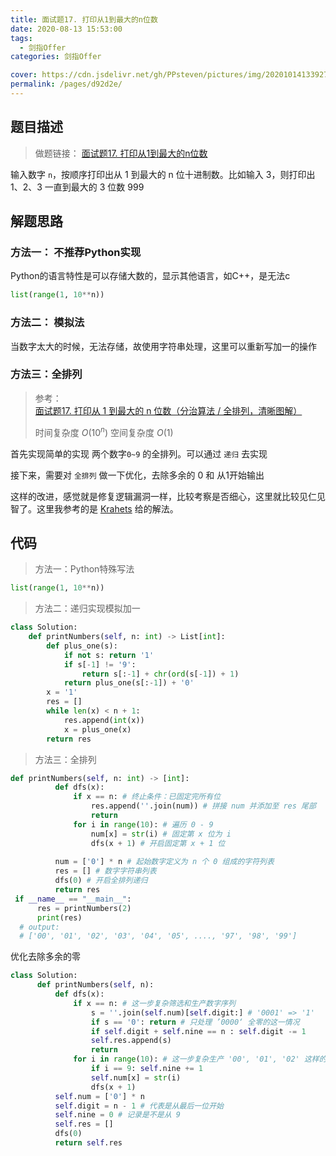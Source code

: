 ```yaml
---
title: 面试题17. 打印从1到最大的n位数
date: 2020-08-13 15:53:00
tags: 
  - 剑指Offer
categories: 剑指Offer

cover: https://cdn.jsdelivr.net/gh/PPsteven/pictures/img/20201014133927.png
permalink: /pages/d92d2e/
---
```


## 题目描述

> 做题链接： [面试题17. 打印从1到最大的n位数](https://leetcode-cn.com/problems/da-yin-cong-1dao-zui-da-de-nwei-shu-lcof/)
>

输入数字 `n`，按顺序打印出从 1 到最大的 n 位十进制数。比如输入 3，则打印出 1、2、3 一直到最大的 3 位数 999

<!--more-->

## 解题思路

### 方法一： 不推荐Python实现

Python的语言特性是可以存储大数的，显示其他语言，如C++，是无法c

 ```python
list(range(1, 10**n))
 ```



### 方法二： 模拟法

当数字太大的时候，无法存储，故使用字符串处理，这里可以重新写加一的操作



### 方法三：全排列

> 参考：[面试题17. 打印从 1 到最大的 n 位数（分治算法 / 全排列，清晰图解）](https://leetcode-cn.com/problems/da-yin-cong-1dao-zui-da-de-nwei-shu-lcof/solution/mian-shi-ti-17-da-yin-cong-1-dao-zui-da-de-n-wei-2/)
>
> 时间复杂度  $O(10^n)$  空间复杂度 $O(1)$

 首先实现简单的实现  两个数字`0~9` 的全排列。可以通过 `递归` 去实现

 接下来，需要对 `全排列` 做一下优化，去除多余的 0 和 从1开始输出

  这样的改进，感觉就是修复逻辑漏洞一样，比较考察是否细心，这里就比较见仁见智了。这里我参考的是 [Krahets](https://leetcode-cn.com/u/jyd/) 给的解法。

## 代码

> 方法一：Python特殊写法

```python
list(range(1, 10**n))
```



> 方法二：递归实现模拟加一

```python
class Solution:
    def printNumbers(self, n: int) -> List[int]:
        def plus_one(s):
            if not s: return '1'
            if s[-1] != '9':
                return s[:-1] + chr(ord(s[-1]) + 1)
            return plus_one(s[:-1]) + '0' 
        x = '1'
        res = []
        while len(x) < n + 1:
            res.append(int(x))
            x = plus_one(x)
        return res 
```



> 方法三：全排列

```python
def printNumbers(self, n: int) -> [int]:
          def dfs(x):
              if x == n: # 终止条件：已固定完所有位
                  res.append(''.join(num)) # 拼接 num 并添加至 res 尾部
                  return
              for i in range(10): # 遍历 0 - 9
                  num[x] = str(i) # 固定第 x 位为 i
                  dfs(x + 1) # 开启固定第 x + 1 位
          
          num = ['0'] * n # 起始数字定义为 n 个 0 组成的字符列表
          res = [] # 数字字符串列表
          dfs(0) # 开启全排列递归
          return res
 if __name__ == "__main__":
      res = printNumbers(2)
      print(res)
  # output:  
  # ['00', '01', '02', '03', '04', '05', ...., '97', '98', '99']
```

优化去除多余的零

```python
class Solution:
      def printNumbers(self, n):
          def dfs(x):
              if x == n: # 这一步复杂筛选和生产数字序列
                  s = ''.join(self.num)[self.digit:] # '0001' => '1'
                  if s == '0': return # 只处理 ’0000‘ 全零的这一情况
                  if self.digit + self.nine == n : self.digit -= 1
                  self.res.append(s)
                  return 
              for i in range(10): # 这一步复杂生产 '00', '01', '02' 这样的序列 
                  if i == 9: self.nine += 1
                  self.num[x] = str(i)
                  dfs(x + 1)
          self.num = ['0'] * n
          self.digit = n - 1 # 代表是从最后一位开始
          self.nine = 0 # 记录是不是从 9
          self.res = []
          dfs(0)
          return self.res
```

